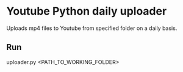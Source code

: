 # Youtube Python daily uploader
Uploads mp4 files to Youtube from specified folder on a daily basis.


## Run
uploader.py <PATH_TO_WORKING_FOLDER>
